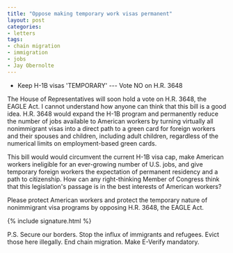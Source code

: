 ```yaml
---
title: "Oppose making temporary work visas permanent"
layout: post
categories:
- letters
tags:
- chain migration
- immigration
- jobs
- Jay Obernolte
---
```


- Keep H-1B visas 'TEMPORARY' --- Vote NO on H.R. 3648

The House of Representatives will soon hold a vote on H.R. 3648, the EAGLE Act. I cannot understand how anyone can think that this bill is a good idea. H.R. 3648 would expand the H-1B program and permanently reduce the number of jobs available to American workers by turning virtually all nonimmigrant visas into a direct path to a green card for foreign workers and their spouses and children, including adult children, regardless of the numerical limits on employment-based green cards.

This bill would would circumvent the current H-1B visa cap, make American workers ineligible for an ever-growing number of U.S. jobs, and give temporary foreign workers the expectation of permanent residency and a path to citizenship. How can any right-thinking Member of Congress think that this legislation's passage is in the best interests of American workers?

Please protect American workers and protect the temporary nature of nonimmigrant visa programs by opposing H.R. 3648, the EAGLE Act.

{% include signature.html %}

P.S. Secure our borders. Stop the influx of immigrants and refugees. Evict those here illegally. End chain migration. Make E-Verify mandatory.
